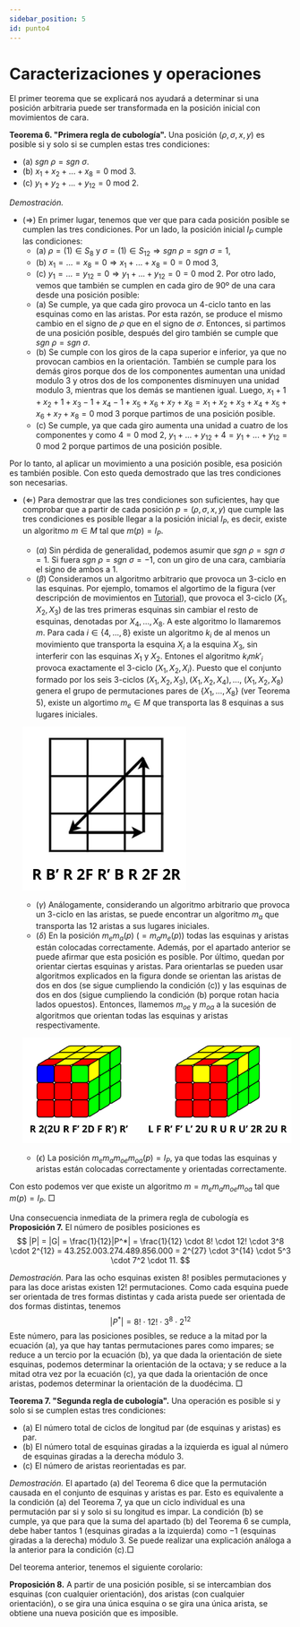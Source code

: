 ```yaml
---
sidebar_position: 5
id: punto4
---
```


# Caracterizaciones y operaciones
El primer teorema que se explicará nos ayudará a determinar si una posición arbitraria puede ser transformada en la posición inicial con movimientos de cara.

**Teorema 6. "Primera regla de cubología".** Una posición $(\rho, \sigma, x, y)$ es posible si y solo si se cumplen estas tres condiciones:
- (a) $sgn$ $\rho = sgn$ $\sigma$.
- (b) $x_1 + x_2 + ... + x_8 = 0$ mod $3$.
- (c) $y_1 + y_2 + ... + y_{12} = 0$ mod $2$.

_Demostración._
- $(\Rightarrow)$ En primer lugar, tenemos que ver que para cada posición posible se cumplen las tres condiciones. Por un lado, la posición inicial $I_P$ cumple las condiciones: 
    - (a) $\rho = (1) \in S_8$ y $\sigma = (1) \in S_{12} \Rightarrow sgn$ $\rho = sgn$ $\sigma = 1$,
    - (b) $x_1 = ... = x_8 = 0 \Rightarrow x_1 + ... + x_8 = 0 = 0$ mod $3$,
    - (c) $y_1 = ... = y_{12} = 0 \Rightarrow y_1 + ... + y_{12} = 0 = 0$ mod $2$.
    Por otro lado, vemos que también se cumplen en cada giro de 90º de una cara desde una posición posible:
    - (a) Se cumple, ya que cada giro provoca un 4-ciclo tanto en las esquinas como en las aristas. Por esta razón, se produce el mismo cambio en el signo de $\rho$ que en el signo de $\sigma$. Entonces, si partimos de una posición posible, después del giro también se cumple que $sgn$ $\rho = sgn$ $\sigma$.
    - (b) Se cumple con los giros de la capa superior e inferior, ya que no provocan cambios en la orientación. También se cumple para los demás giros porque dos de los componentes aumentan una unidad modulo 3 y otros dos de los componentes disminuyen una unidad modulo 3, mientras que los demás se mantienen igual. Luego, $x_1 + 1 + x_2+1+x_3-1+x_4-1+x_5+x_6+x_7+x_8 = x_1+x_2+x_3+x_4+x_5+x_6+x_7+x_8 = 0$ mod $3$ porque partimos de una posición posible.
    - (c) Se cumple, ya que cada giro aumenta una unidad a cuatro de los componentes y como $4 = 0$ mod $2$, $y_1+...+y_{12}+4=y_1+...+y_{12}=0$ mod $2$ porque partimos de una posición posible.

Por lo tanto, al aplicar un movimiento a una posición posible, esa posición es también posible. Con esto queda demostrado que las tres condiciones son necesarias.

- $(\Leftarrow)$ Para demostrar que las tres condiciones son suficientes, hay que comprobar que a partir de cada posición $p=(\rho, \sigma, x, y)$ que cumple las tres condiciones es posible llegar a la posición inicial $I_P$, es decir, existe un algoritmo $m \in M$ tal que $m(p) = I_P$.

    - $(\alpha)$ Sin pérdida de generalidad, podemos asumir que $sgn$ $\rho = sgn$ $\sigma = 1$. Si fuera $sgn$ $\rho = sgn$ $\sigma = -1$, con un giro de una cara, cambiaría el signo de ambos a $1$.
    - $(\beta)$ Consideramos un algoritmo arbitrario que provoca un 3-ciclo en las esquinas. Por ejemplo, tomamos el algortimo de la figura (ver descripción de movimientos en [Tutorial](../docs/intro)), que provoca el 3-ciclo $(X_1, X_2, X_3)$ de las tres primeras esquinas sin cambiar el resto de esquinas, denotadas por $X_4, ..., X_8$. A este algoritmo lo llamaremos $m$. Para cada $i \in \{4, ..., 8\}$ existe un algoritmo $k_i$ de al menos un movimiento que transporta la esquina $X_i$ a la esquina $X_3$, sin interferir con las esquinas $X_1$ y $X_2$. Entones el algoritmo $k_imk'_i$ provoca exactamente el 3-ciclo $(X_1, X_2, X_i)$. Puesto que el conjunto formado por los seis 3-ciclos $(X_1, X_2, X_3), (X_1, X_2, X_4), ...,$ $(X_1, X_2, X_8)$ genera el grupo de permutaciones pares de $\{X_1, ..., X_8\}$ (ver Teorema 5), existe un algortimo $m_e \in M$ que transporta las 8 esquinas a sus lugares iniciales.

    ![paso4](./img/alg.png)
    
    - $(\gamma)$ Análogamente, considerando un algoritmo arbitrario que provoca un 3-ciclo en las aristas, se puede encontrar un algoritmo $m_a$ que transporta las 12 aristas a sus lugares iniciales.
    - $(\delta)$ En la posición $m_em_a(p)$ $(= m_am_e(p))$ todas las esquinas y aristas están colocadas correctamente. Además, por el apartado anterior se puede afirmar que esta posición es posible. Por último, quedan por orientar ciertas esquinas y aristas. Para orientarlas se pueden usar algoritmos explicados en la figura donde se orientan las aristas de dos en dos (se sigue cumpliendo la condición (c)) y las esquinas de dos en dos (sigue cumpliendo la condición (b) porque rotan hacia lados opuestos). Entonces, llamemos $m_{oe}$ y $m_{oa}$ a la sucesión de algoritmos que orientan todas las esquinas y aristas respectivamente.
    
    ![paso4](./img/alg2.png)

    - $(\epsilon)$ La posición $m_em_am_{oe}m_{oa}(p) = I_P$, ya que todas las esquinas y aristas están colocadas correctamente y orientadas correctamente.

Con esto podemos ver que existe un algoritmo $m=m_em_am_{oe}m_{oa}$ tal que $m(p) = I_P$. $\Box$

Una consecuencia inmediata de la primera regla de cubología es
**Proposición 7.** El número de posibles posiciones es
    $$
        |P| = |G| = \frac{1}{12}|P^*| = \frac{1}{12} \cdot 8! \cdot 12! \cdot 3^8 \cdot 2^{12} =
        43.252.003.274.489.856.000 = 2^{27} \cdot 3^{14} \cdot 5^3 \cdot 7^2 \cdot 11.
    $$

_Demostración._ Para las ocho esquinas existen $8!$ posibles permutaciones y para las doce aristas existen $12!$ permutaciones. Como cada esquina puede ser orientada de tres formas distintas y cada arista puede ser orientada de dos formas distintas, tenemos
$$
    |P^*| = 8! \cdot 12! \cdot 3^8 \cdot 2^{12}
$$
Este número, para las posiciones posibles, se reduce a la mitad por la ecuación (a), ya que hay tantas permutaciones pares como impares; se reduce a un tercio por la ecuación (b), ya que dada la orientación de siete esquinas, podemos determinar la orientación de la octava; y se reduce a la mitad otra vez por la ecuación (c), ya que dada la orientación de once aristas, podemos determinar la orientación de la duodécima. $\Box$

**Teorema 7. "Segunda regla de cubología".** Una operación es posible si y solo si se cumplen estas tres condiciones:
- (a) El número total de ciclos de longitud par (de esquinas y aristas) es par.
- (b) El número total de esquinas giradas a la izquierda es igual al número de esquinas giradas a la derecha módulo 3.
- (c) El número de aristas reorientadas es par.

_Demostración._ El apartado (a) del Teorema 6 dice que la permutación causada en el conjunto de esquinas y aristas es par. Esto es equivalente a la condición (a) del Teorema 7, ya que un ciclo individual es una permutación par si y solo si su longitud es impar.
La condición (b) se cumple, ya que para que la suma del apartado (b) del Teorema 6 se cumpla, debe haber tantos $1$ (esquinas giradas a la izquierda) como $-1$ (esquinas giradas a la derecha) módulo $3$. Se puede realizar una explicación análoga a la anterior para la condición (c).$\Box$

Del teorema anterior, tenemos el siguiente corolario:

**Proposición 8.** A partir de una posición posible, si se intercambian dos esquinas (con cualquier orientación), dos aristas (con cualquier orientación), o se gira una única esquina o se gira una única arista, se obtiene una nueva posición que es imposible.
